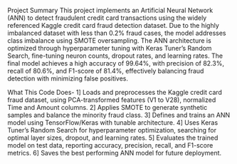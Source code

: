 Project Summary
This project implements an Artificial Neural Network (ANN) to detect fraudulent credit card transactions using the widely referenced Kaggle credit card fraud detection dataset. Due to the highly imbalanced dataset with less than 0.2% fraud cases, the model addresses class imbalance using SMOTE oversampling. The ANN architecture is optimized through hyperparameter tuning with Keras Tuner’s Random Search, fine-tuning neuron counts, dropout rates, and learning rates. The final model achieves a high accuracy of 99.64%, with precision of 82.3%, recall of 80.6%, and F1-score of 81.4%, effectively balancing fraud detection with minimizing false positives.

What This Code Does-
1] Loads and preprocesses the Kaggle credit card fraud dataset, using PCA-transformed features (V1 to V28), normalized Time and Amount columns.
2] Applies SMOTE to generate synthetic samples and balance the minority fraud class.
3] Defines and trains an ANN model using TensorFlow/Keras with tunable architecture.
4] Uses Keras Tuner’s Random Search for hyperparameter optimization, searching for optimal layer sizes, dropout, and learning rates.
5] Evaluates the trained model on test data, reporting accuracy, precision, recall, and F1-score metrics.
6] Saves the best performing ANN model for future deployment.

